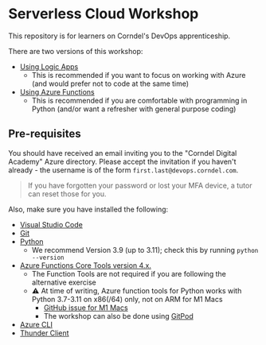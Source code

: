 # Serverless Cloud Workshop

This repository is for learners on Corndel's DevOps apprenticeship.

There are two versions of this workshop:
* [Using Logic Apps](alternative_workshop.md)
  * This is recommended if you want to focus on working with Azure (and would prefer not to code at the same time)
* [Using Azure Functions](during_workshop.md)
  * This is recommended if you are comfortable with programming in Python (and/or want a refresher with general purpose coding)

## Pre-requisites

You should have received an email inviting you to the "Corndel Digital Academy" Azure directory. Please accept the invitation if you haven't already - the username is of the form `first.last@devops.corndel.com`.

> If you have forgotten your password or lost your MFA device, a tutor can reset those for you.

Also, make sure you have installed the following:

* [Visual Studio Code](https://code.visualstudio.com/download)
* [Git](https://git-scm.com/)
* [Python](https://www.python.org/downloads/)
  * We recommend Version 3.9 (up to 3.11); check this by running `python --version`
* [Azure Functions Core Tools version 4.x.](https://docs.microsoft.com/en-gb/azure/azure-functions/functions-run-local#v2)
  * The Function Tools are not required if you are following the alternative exercise
  * :warning: At time of writing, Azure function tools for Python works with Python 3.7-3.11 on x86(/64) only, not on ARM for M1 Macs
    * [GitHub issue for M1 Macs](https://github.com/Azure/azure-functions-python-worker/issues/915)
    * The workshop can also be done using [GitPod](https://gitpod.io/#https://github.com/CorndelAdmin/DevOps-Course-Workshop-Module-08-Serverless)
* [Azure CLI](https://docs.microsoft.com/en-us/cli/azure/install-azure-cli)
* [Thunder Client](https://marketplace.visualstudio.com/items?itemName=rangav.vscode-thunder-client)
